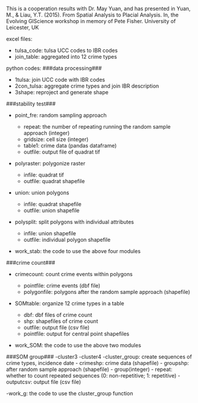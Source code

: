 This is a cooperation results with Dr. May Yuan, and has presented in Yuan, M., & Liau, Y.T. (2015). From Spatial Analysis to Placial Analysis. In, the Evolving GIScience workshop in memory of Pete Fisher. University of Leicester, UK 

excel files:
- tulsa_code: tulsa UCC codes to IBR codes
- join_table: aggregated into 12 crime types

python codes:
###data processing###
- 1tulsa: join UCC code with IBR codes
- 2con_tulsa: aggregate crime types and join IBR description
- 3shape: reproject and generate shape

###stability test###
- point_fre: random sampling approach
	- repeat: the number of repeating running the random sample approach (integer)
	- gridsize: cell size (integer)
	- table1: crime data (pandas dataframe)
	- outfile: output file of quadrat tif
- polyraster: polygonize raster
	- infile: quadrat tif
	- outfile: quadrat shapefile
- union: union polygons
	- infile: quadrat shapefile
	- outfile: union shapefile
- polysplit: split polygons with individual attributes
	- infile: union shapefile
	- outfile: individual polygon shapefile

- work_stab: the code to use the above four modules

###crime count###
- crimecount: count crime events within polygons
	- pointfile: crime events (dbf file)
	- polygonfile: polygons after the random sample approach (shapefile)
- SOMtable: organize 12 crime types in a table
	- dbf: dbf files of crime count 
	- shp: shapefiles of crime count 
	- outfile: output file (csv file)
	- pointfile: output for central point shapefiles

- work_SOM: the code to use the above two modules

###SOM group###
-cluster3
-cluster4
-cluster_group: create sequences of crime types, incidence date
	- crimeshp: crime data (shapefile)
	- groupshp: after random sample approach (shapefile)
	- group(integer)
	- repeat: whether to count repeated sequences (0: non-repetitive; 1: repetitive)
	- outputcsv: output file (csv file)

-work_g: the code to use the cluster_group function
